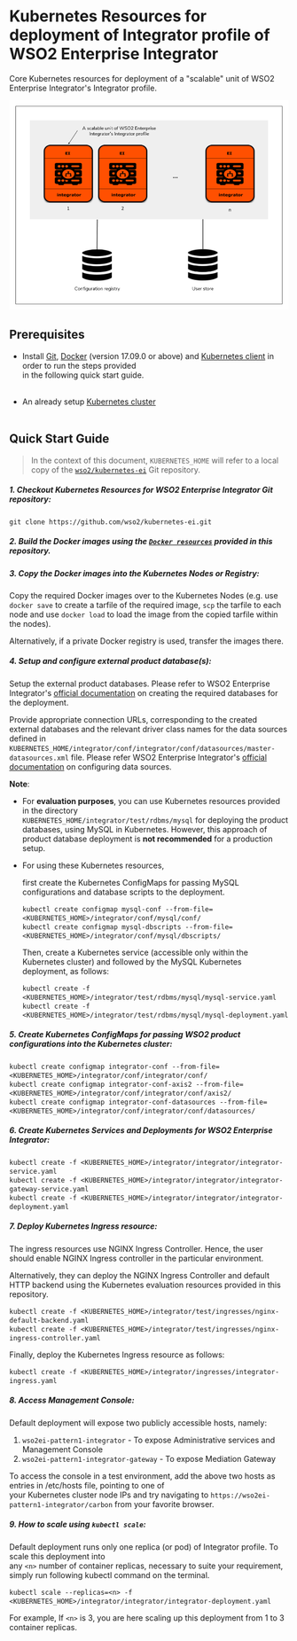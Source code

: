 # Kubernetes Resources for deployment of Integrator profile of WSO2 Enterprise Integrator

Core Kubernetes resources for deployment of a "scalable" unit of WSO2 Enterprise Integrator's Integrator profile.

![A "scalable" unit of WSO2 Enterprise Integrator's Integrator profile](integrator.png)

## Prerequisites

* Install [Git](https://git-scm.com/book/en/v2/Getting-Started-Installing-Git), [Docker](https://www.docker.com/get-docker)
(version 17.09.0 or above) and [Kubernetes client](https://kubernetes.io/docs/tasks/tools/install-kubectl/)
in order to run the steps provided<br>in the following quick start guide.<br><br>

* An already setup [Kubernetes cluster](https://kubernetes.io/docs/setup/pick-right-solution/)<br><br>
 
## Quick Start Guide

>In the context of this document, `KUBERNETES_HOME` will refer to a local copy of the [`wso2/kubernetes-ei`](https://github.com/wso2/kubernetes-ei/)
Git repository.<br>

##### 1. Checkout Kubernetes Resources for WSO2 Enterprise Integrator Git repository:

```
git clone https://github.com/wso2/kubernetes-ei.git
```

##### 2. Build the Docker images using the [`Docker resources`](../dockerfiles) provided in this repository.

##### 3. Copy the Docker images into the Kubernetes Nodes or Registry:

Copy the required Docker images over to the Kubernetes Nodes (e.g. use `docker save` to create a tarfile of the 
required image, `scp` the tarfile to each node and use `docker load` to load the image from the copied tarfile 
within the nodes).

Alternatively, if a private Docker registry is used, transfer the images there.

##### 4. Setup and configure external product database(s):

Setup the external product databases. Please refer to WSO2 Enterprise Integrator's [official documentation](https://docs.wso2.com/display/EI620/Clustering+the+ESB+Profile#ClusteringtheESBProfile-Creatingthedatabases)
on creating the required databases for the deployment.

Provide appropriate connection URLs, corresponding to the created external databases and the relevant driver class names for the data sources defined in
`KUBERNETES_HOME/integrator/conf/integrator/conf/datasources/master-datasources.xml` file. Please refer WSO2 Enterprise Integrator's
[official documentation](https://docs.wso2.com/display/EI620/Configuring+master-datasources.xml) on configuring data sources.

**Note**:

* For **evaluation purposes**, you can use Kubernetes resources provided in the directory<br>
`KUBERNETES_HOME/integrator/test/rdbms/mysql` for deploying the product databases, using MySQL in Kubernetes. However, this approach of product database deployment is
**not recommended** for a production setup.

* For using these Kubernetes resources,

    first create the Kubernetes ConfigMaps for passing MySQL configurations and database scripts to the deployment.
    
    ```
    kubectl create configmap mysql-conf --from-file=<KUBERNETES_HOME>/integrator/conf/mysql/conf/
    kubectl create configmap mysql-dbscripts --from-file=<KUBERNETES_HOME>/integrator/conf/mysql/dbscripts/
    ```

    Then, create a Kubernetes service (accessible only within the Kubernetes cluster) and followed by the MySQL Kubernetes deployment, as follows:
    
    ```
    kubectl create -f <KUBERNETES_HOME>/integrator/test/rdbms/mysql/mysql-service.yaml
    kubectl create -f <KUBERNETES_HOME>/integrator/test/rdbms/mysql/mysql-deployment.yaml
    ```
    
##### 5. Create Kubernetes ConfigMaps for passing WSO2 product configurations into the Kubernetes cluster:

```
kubectl create configmap integrator-conf --from-file=<KUBERNETES_HOME>/integrator/conf/integrator/conf/
kubectl create configmap integrator-conf-axis2 --from-file=<KUBERNETES_HOME>/integrator/conf/integrator/conf/axis2/
kubectl create configmap integrator-conf-datasources --from-file=<KUBERNETES_HOME>/integrator/conf/integrator/conf/datasources/
```

##### 6. Create Kubernetes Services and Deployments for WSO2 Enterprise Integrator:

```
kubectl create -f <KUBERNETES_HOME>/integrator/integrator/integrator-service.yaml
kubectl create -f <KUBERNETES_HOME>/integrator/integrator/integrator-gateway-service.yaml
kubectl create -f <KUBERNETES_HOME>/integrator/integrator/integrator-deployment.yaml
```

##### 7. Deploy Kubernetes Ingress resource:

The ingress resources use NGINX Ingress Controller. Hence, the user should enable NGINX Ingress controller
in the particular environment.

Alternatively, they can deploy the NGINX Ingress Controller and default HTTP backend using the Kubernetes
evaluation resources provided in this repository.

```
kubectl create -f <KUBERNETES_HOME>/integrator/test/ingresses/nginx-default-backend.yaml
kubectl create -f <KUBERNETES_HOME>/integrator/test/ingresses/nginx-ingress-controller.yaml
```

Finally, deploy the Kubernetes Ingress resource as follows:

```
kubectl create -f <KUBERNETES_HOME>/integrator/ingresses/integrator-ingress.yaml
```

##### 8. Access Management Console:

Default deployment will expose two publicly accessible hosts, namely: <br>
1. `wso2ei-pattern1-integrator` - To expose Administrative services and Management Console <br>
2. `wso2ei-pattern1-integrator-gateway` - To expose Mediation Gateway <br>

To access the console in a test environment, add the above two hosts as entries in /etc/hosts file, pointing to one of<br>
your Kubernetes cluster node IPs and try navigating to `https://wso2ei-pattern1-integrator/carbon` from your favorite browser.

##### 9. How to scale using `kubectl scale`:

Default deployment runs only one replica (or pod) of Integrator profile. To scale this deployment into <br>
any `<n>` number of container replicas, necessary to suite your requirement, simply run following kubectl 
command on the terminal. 
```
kubectl scale --replicas=<n> -f <KUBERNETES_HOME>/integrator/integrator/integrator-deployment.yaml
```
For example, If `<n>` is 3, you are here scaling up this deployment from 1 to 3 container replicas.
